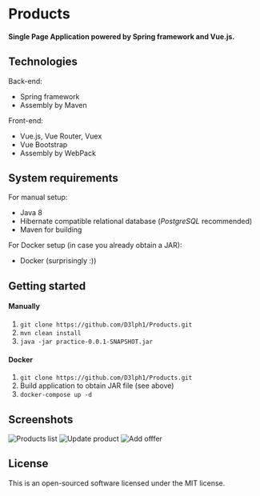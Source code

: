 # Products
#### Single Page Application powered by Spring framework and Vue.js.

## Technologies
Back-end:
* Spring framework
* Assembly by Maven

Front-end:
* Vue.js, Vue Router, Vuex
* Vue Bootstrap
* Assembly by WebPack

## System requirements

For manual setup:
* Java 8
* Hibernate compatible relational database (_PostgreSQL_ recommended)
* Maven for building

For Docker setup (in case you already obtain a JAR):
* Docker (surprisingly :))

## Getting started
#### Manually

1. `git clone https://github.com/D3lph1/Products.git`
2. `mvn clean install`
3. `java -jar practice-0.0.1-SNAPSHOT.jar`

#### Docker
1. `git clone https://github.com/D3lph1/Products.git`
2. Build application to obtain JAR file (see above)
3. `docker-compose up -d`

## Screenshots
![Products list](https://i.ibb.co/XV667by/products-list.png)
![Update product](https://i.ibb.co/d7FfGHQ/products-update.png)
![Add offfer](https://i.ibb.co/VTYTpJJ/add-offer.png)


## License

This is an open-sourced software licensed under the MIT license.
